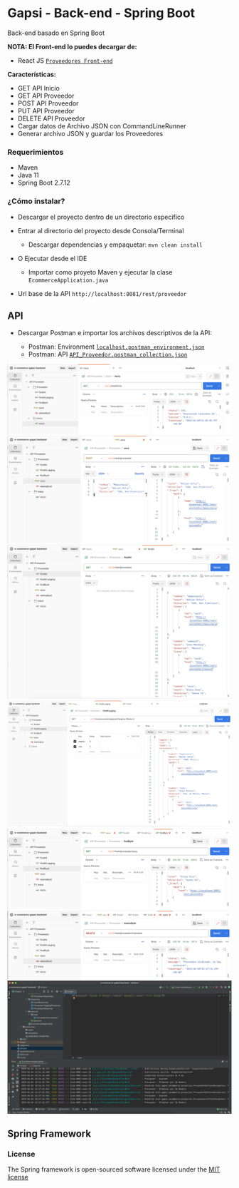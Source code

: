 # Gapsi - Back-end - Spring Boot
Back-end basado en Spring Boot

**NOTA: El Front-end lo puedes decargar de:**
- React JS [`Proveedores Front-end`](https://github.com/adrianortiz/e-commerce-gapsi-frontend)

**Características:**
* GET API Inicio
* GET API Proveedor
* POST API Proveedor
* PUT API Proveedor
* DELETE API Proveedor
* Cargar datos de Archivo JSON con CommandLineRunner
* Generar archivo JSON y guardar los Proveedores

### Requerimientos
* Maven
* Java 11
* Spring Boot 2.7.12

### ¿Cómo instalar?

* Descargar el proyecto dentro de un directorio especifico
* Entrar al directorio del proyecto desde Consola/Terminal

    - Descargar dependencias y empaquetar: `mvn clean install`
    
* O Ejecutar desde el IDE
  - Importar como proyeto Maven y ejecutar la clase `EcommerceApplication.java`
    
* Url base de la API `http://localhost:8081/rest/proveedor`

## API
* Descargar Postman e importar los archivos descriptivos de la API:

    - Postman: Environment [`localhost.postman_environment.json`](https://github.com/adrianortiz/e-commerce-gapsi-backend/blob/main/src/main/resources/postman/localhost.postman_environment.json)
    - Postman: API [`API_Proveedor.postman_collection.json`](https://github.com/adrianortiz/e-commerce-gapsi-backend/blob/main/src/main/resources/postman/API_Proveedor.postman_collection.json)

![API](https://github.com/adrianortiz/e-commerce-gapsi-backend/blob/main/src/main/resources/images/img-01-backend.png)
![API](https://github.com/adrianortiz/e-commerce-gapsi-backend/blob/main/src/main/resources/images/img-02-backend.png)
![API](https://github.com/adrianortiz/e-commerce-gapsi-backend/blob/main/src/main/resources/images/img-03-backend.png)
![API](https://github.com/adrianortiz/e-commerce-gapsi-backend/blob/main/src/main/resources/images/img-04-backend.png)
![API](https://github.com/adrianortiz/e-commerce-gapsi-backend/blob/main/src/main/resources/images/img-05-backend.png)
![API](https://github.com/adrianortiz/e-commerce-gapsi-backend/blob/main/src/main/resources/images/img-06-backend.png)
![API](https://github.com/adrianortiz/e-commerce-gapsi-backend/blob/main/src/main/resources/images/img-07-backend.png)


## Spring Framework

### License

The Spring framework is open-sourced software licensed under the [MIT license](http://opensource.org/licenses/MIT)